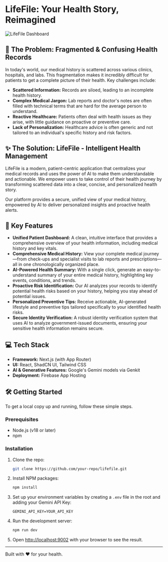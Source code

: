# LifeFile: Your Health Story, Reimagined

![LifeFile Dashboard](https://raw.githubusercontent.com/firebase/studio-seed-projects/main/health-nexus/lifefile-screenshot.png)

## 🚀 The Problem: Fragmented & Confusing Health Records

In today's world, our medical history is scattered across various clinics, hospitals, and labs. This fragmentation makes it incredibly difficult for patients to get a complete picture of their health. Key challenges include:

-   **Scattered Information:** Records are siloed, leading to an incomplete health history.
-   **Complex Medical Jargon:** Lab reports and doctor's notes are often filled with technical terms that are hard for the average person to understand.
-   **Reactive Healthcare:** Patients often deal with health issues as they arise, with little guidance on proactive or preventive care.
-   **Lack of Personalization:** Healthcare advice is often generic and not tailored to an individual's specific history and risk factors.

## ✨ The Solution: LifeFile - Intelligent Health Management

LifeFile is a modern, patient-centric application that centralizes your medical records and uses the power of AI to make them understandable and actionable. We empower users to take control of their health journey by transforming scattered data into a clear, concise, and personalized health story.

Our platform provides a secure, unified view of your medical history, empowered by AI to deliver personalized insights and proactive health alerts.

## 🔑 Key Features

-   **Unified Patient Dashboard:** A clean, intuitive interface that provides a comprehensive overview of your health information, including medical history and key vitals.
-   **Comprehensive Medical History:** View your complete medical journey—from check-ups and specialist visits to lab reports and prescriptions—all in one chronologically organized place.
-   **AI-Powered Health Summary:** With a single click, generate an easy-to-understand summary of your entire medical history, highlighting key events, conditions, and trends.
-   **Proactive Risk Identification:** Our AI analyzes your records to identify potential health risks based on your history, helping you stay ahead of potential issues.
-   **Personalized Preventive Tips:** Receive actionable, AI-generated lifestyle and preventive tips tailored specifically to your identified health risks.
-   **Secure Identity Verification:** A robust identity verification system that uses AI to analyze government-issued documents, ensuring your sensitive health information remains secure.

## 💻 Tech Stack

-   **Framework:** Next.js (with App Router)
-   **UI:** React, ShadCN UI, Tailwind CSS
-   **AI & Generative Features:** Google's Gemini models via Genkit
-   **Deployment:** Firebase App Hosting

## 🛠️ Getting Started

To get a local copy up and running, follow these simple steps.

### Prerequisites

-   Node.js (v18 or later)
-   npm

### Installation

1.  Clone the repo:
    ```sh
    git clone https://github.com/your-repo/lifefile.git
    ```
2.  Install NPM packages:
    ```sh
    npm install
    ```
3.  Set up your environment variables by creating a `.env` file in the root and adding your Gemini API Key:
    ```
    GEMINI_API_KEY=YOUR_API_KEY
    ```
4.  Run the development server:
    ```sh
    npm run dev
    ```
5.  Open [http://localhost:9002](http://localhost:9002) with your browser to see the result.

---

Built with ❤️ for your health.

